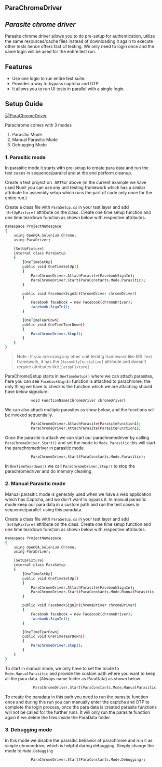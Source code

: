 ## ParaChromeDriver
## _Parasite chrome driver_


Parasite chrome driver allows you to do pre-setup for authentication, utilize the same resources/cache files instead of downloading it again to execute other tests hence offers fast UI testing. We only need to login once and the same login will be used for the entire test run.

## Features

- Use one login to run entire test suite.
- Provides a way to bypass captcha and OTP.
- It allows you to run UI tests in parallel with a single login.

## Setup Guide

[![ParaChromeDriver](https://i9.ytimg.com/vi/0as7n8_cMrc/mq2.jpg?sqp=CJSoupoG&rs=AOn4CLBw1-yp8PjBv3axZ30j_qPK9B6XoQ)](https://youtu.be/0as7n8_cMrc "Para Setup")

Parachrome comes with 3 modes 
1) Parasitic Mode
2) Manual Parasitic Mode
3) Debugging Mode

### 1. Parasitic mode
In parasitic mode it starts with pre-setup to create para data and run the test cases in sequence/parallel and at the end perform cleanup.

Create a test project on ```.NET5```or above (in the current example we have used Nunit you can use any unit testing framework which has a similar attribute for assembly setup which runs the part of code only once for the entire run.)

Create a class file with ```ParaSetup.cs``` in your test layer and add  ```[SetUpFixture]``` attribute on the class. Create one time setup function and one time teardown function as shown below with respective attributes.


```sh
namespace ProjectNamespace
{
    using OpenQA.Selenium.Chrome;
    using ParaDriver;

    [SetUpFixture]
    internal class ParaSetup
    {
        [OneTimeSetUp]
        public void OneTimeSetUp()
        {
            ParaChromeDriver.AttachParasite(FacebookSignIn);
            ParaChromeDriver.Start(ParaConstants.Mode.Parasitic);
        }

        public void FacebookSignIn(ChromeDriver chromeDriver)
        {
            Facebook facebook = new Facebook(chromeDriver);
            facebook.SignIn();
        }

        [OneTimeTearDown]
        public void OneTimeTearDown()
        {
            ParaChromeDriver.Stop();
        }
    }
}
```

> Note : If you are using any other unit testing framework like MS Test framework, it has the ```[AssemblyInitialize]``` attribute and doesn't require attributes like```[SetUpFixture]``` .

ParaChromeSetup starts in ```OneTimeSetup()``` where we can attach parasites, here you can see ```FacebookSignIn``` function is attached to parachrome, the only thing we have to check is the function which we are attaching should have below signature.
```sh
            void FunctionName(ChromeDriver chromeDriver)
```

We can also attach multiple parasites as show below, and the functions will be invoked sequentially.

```sh
            ParaChromeDriver.AttachParasite(ParasiteFunction1);
            ParaChromeDriver.AttachParasite(ParasiteFunction1);
```

Once the parasite is attach we can start our parachromedriver by calling ```ParaChromeDriver.Start()``` and set the mode to ```Mode.Parasitic``` this will start the parachromedriver in parasitic mode.

```sh
            ParaChromeDriver.Start(ParaConstants.Mode.Parasitic);
```

In ```OneTimeTeardown()``` we call ```ParaChromeDriver.Stop()``` to stop the parachromedriver and do memory cleaning.

### 2. Manual Parasitic mode
Manual parasitic mode is generally used when we have a web application which has Captcha, and we don't want to bypass it.
In manual parasitic mode keep our para data in a custom path and run the test cases in sequence/parallel. using this paradata.


Create a class file with ```ParaSetup.cs``` in your test layer and add  ```[SetUpFixture]``` attribute on the class. Create one time setup function and one time teardown function as shown below with respective attributes.


```sh
namespace ProjectNamespace
{
    using OpenQA.Selenium.Chrome;
    using ParaDriver;

    [SetUpFixture]
    internal class ParaSetup
    {
        [OneTimeSetUp]
        public void OneTimeSetUp()
        {
            ParaChromeDriver.AttachParasite(FacebookSignIn);
            ParaChromeDriver.Start(ParaConstants.Mode.ManualParasitic, @"E:\WorkPlace\ParaData");
        }

        public void FacebookSignIn(ChromeDriver chromeDriver)
        {
            Facebook facebook = new Facebook(chromeDriver);
            facebook.SignIn();
        }

        [OneTimeTearDown]
        public void OneTimeTearDown()
        {
            ParaChromeDriver.Stop();
        }
    }
}
```
To start in manual mode, we only have to set the mode to ```Mode.ManualParasitic```  and provide the custom path where you want to keep all the para data. (Always name folder as ParaData) as shown below
```sh
             ParaChromeDriver.Start(ParaConstants.Mode.ManualParasitic, @"E:\WorkPlace\ParaData");
```
To create the paradata in this path you need to run the parasite function once and during this run you can manually enter the captcha and OTP to complete the login process, once the para data is created parasite functions will not be called for the further runs. It will only run the parasite function again if we delete the files inside the ParaData folder.

### 3. Debugging mode
In this mode we disable the parasitic behavior of parachrome and run it as simple chromedrive, which is helpful during debugging.
Simply change the mode to ```Mode.Debugging```

```sh
            ParaChromeDriver.Start(ParaConstants.Mode.Debugging);
```
